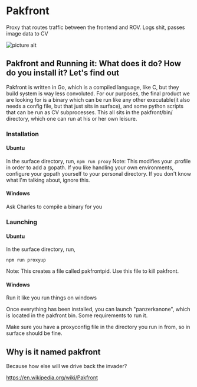 # Pakfront
Proxy that routes traffic between the frontend and ROV. Logs shit, passes image data to CV

![picture alt](https://i.pinimg.com/736x/1a/e4/8f/1ae48fbbbe08af14ea305fe71fd4dae5--battle-of-monte-cassino-machine-guns.jpg)
## Pakfront and Running it: What does it do? How do you install it? Let's find out
Pakfront is written in Go, which is a compiled language, like C, but they build system is way less convoluted. For our purposes, the final product we are looking for is a binary which can be run like any other executable(it also needs a config file, but that just sits in surface), and some python scripts that can be run as CV subprocesses. This all sits in the pakfront/bin/ directory, which one can run at his or her own leisure.

### Installation
#### Ubuntu
In the surface directory, run,
`npm run proxy`
Note: This modifies your .profile in order to add a gopath. If you like handling your own environments, configure your gopath yourself to your personal directory. If you don't know what I'm talking about, ignore this.

#### Windows
Ask Charles to compile a binary for you

### Launching
#### Ubuntu
In the surface directory, run,

`npm run proxyup`

Note: This creates a file called pakfrontpid. Use this file to kill pakfront.

#### Windows
Run it like you run things on windows

Once everything has been installed, you can launch "panzerkanone", which is located in the pakfront bin. Some requirements to run it.

Make sure you have a proxyconfig file in the directory you run in from, so in surface should be fine. 

## Why is it named pakfront
Because how else will we drive back the invader?

https://en.wikipedia.org/wiki/Pakfront
